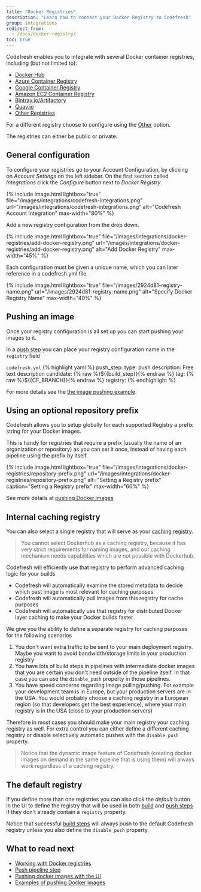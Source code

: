 ```yaml
---
title: "Docker Registries"
description: "Learn how to connect your Docker Registry to Codefresh"
group: integrations
redirect_from:
  - /docs/docker-registry/
toc: true
---
```

Codefresh enables you to integrate with several Docker container registries, including (but not limited to):

  * [Docker Hub]({{site.baseurl}}/docs/docker-registries/external-docker-registries/docker-hub/)
  * [Azure Container Registry]({{site.baseurl}}/docs/docker-registries/external-docker-registries/azure-docker-registry/)
  * [Google Container Registry]({{site.baseurl}}/docs/docker-registries/external-docker-registries/google-container-registry/)
  * [Amazon EC2 Container Registry]({{site.baseurl}}/docs/docker-registries/external-docker-registries/amazon-ec2-container-registry/)
  * [Bintray.io/Artifactory]({{site.baseurl}}/docs/docker-registries/external-docker-registries/bintray-io/)
  * [Quay.io]({{site.baseurl}}/docs/docker-registries/external-docker-registries/quay-io/)
  * [Other Registries]({{site.baseurl}}/docs/docker-registries/external-docker-registries/other-registries/)

For a different registry choose to configure using the [Other]({{site.baseurl}}/docs/docker-registries/external-docker-registries/other-registries/) option.

The registries can either be public or private.

## General configuration
To configure your registries go to your Account Configuration, by clicking on *Account Settings* on the left sidebar. On the first section called *Integrations* click the *Configure* button next to *Docker Registry*.

{% include image.html 
  lightbox="true" 
  file="/images/integrations/codefresh-integrations.png" 
  url="/images/integrations/codefresh-integrations.png" 
  alt="Codefresh Account Integration" 
  max-width="80%" %}

Add a new registry configuration from the drop down.

{% include image.html 
  lightbox="true" 
  file="/images/integrations/docker-registries/add-docker-registry.png" 
  url="/images/integrations/docker-registries/add-docker-registry.png" 
  alt="Add Docker Registry" 
  max-width="45%" %}

Each configuration must be given a unique name, which you can later reference in a codefresh.yml file.

{% include image.html 
  lightbox="true" 
  file="/images/2924d81-registry-name.png" 
  url="/images/2924d81-registry-name.png" 
  alt="Specify Docker Registry Name" 
  max-width="40%" %}

## Pushing an image

Once your registry configuration is all set up you can start pushing your images to it.

In a [push step]({{site.baseurl}}/docs/codefresh-yaml/steps/push/)  you can place your registry configuration name in the `registry` field

  `codefresh.yml`
{% highlight yaml %}
push_step:
  type: push
  description: Free text description
  candidate: {% raw %}${{build_step}}{% endraw %}
  tag: {% raw %}${{CF_BRANCH}}{% endraw %}
  registry: <your-registry-configuration-name>
{% endhighlight %}

For more details see the [the image pushing example]({{site.baseurl}}/docs/yaml-examples/examples/build-and-push-an-image/).

## Using an optional repository prefix

Codefresh allows you to setup globally for each supported Registry a prefix string for your Docker images.


This is handy for registries that require a prefix (usually the name of an organization or repository) as you can set it once, instead
of having each pipeline using the prefix by itself.

{% include image.html 
  lightbox="true" 
  file="/images/integrations/docker-registries/repository-prefix.png" 
  url="/images/integrations/docker-registries/repository-prefix.png" 
  alt="Setting a Registry prefix" 
  caption="Setting a Registry prefix"
  max-width="60%" 
  %}

See more details at [pushing Docker images]({{site.baseurl}}/docs/docker-registries/working-with-docker-registries/#pushing-docker-images)


## Internal caching registry

You can also select a single registry that will serve as your [caching registry]({{site.baseurl}}/docs/configure-ci-cd-pipeline/pipeline-caching/#docker-registry-caching).

> You cannot select Dockerhub as a caching registry, because it has very strict requirements for naming images, and our caching mechanism needs capabilities which are not possible with Dockerhub.

Codefresh will efficiently use that registry to perform advanced caching logic for your builds

  * Codefresh will automatically examine the stored metadata to decide which past image is most relevant for caching purposes
  * Codefresh will automatically pull images from this registry for cache purposes
  * Codefresh will automatically use that registry for distributed Docker layer caching to make your Docker builds faster

We give you the ability to define a separate registry for caching purposes for the following scenarios

1. You don't want extra traffic to be sent to your main deployment registry.  Maybe you want to avoid bandwidth/storage limits in your production registry
1. You have lots of build steps in pipelines with intermediate docker images that you are certain you don't need outside of the pipeline itself. In that case you can use the `disable_push` property in those pipelines.
1. You have speed concerns regarding image pulling/pushing. For example your development team is in Europe, but your production servers are in the USA. You would probably choose a caching registry in a European region (so that developers get the best experience), where your main registry is in the USA (close to your production servers)

Therefore in most cases you should make your main registry your caching registry as well. For extra control you can either define a different caching registry or disable selectively automatic pushes with the `disable_push` property.

>Notice that the dynamic image feature of Codefresh (creating docker images on demand in the same pipeline that is using them) will always work regardless of a caching registry.

## The default registry

If you define more than one registries you can also click the *default* button in the UI to define the registry that will be used in both [build]({{site.baseurl}}/docs/codefresh-yaml/steps/build/) and [push steps]({{site.baseurl}}/docs/codefresh-yaml/steps/push/) if they don't already contain a `registry` property.

Notice that successful [build steps]({{site.baseurl}}/docs/codefresh-yaml/steps/build/)  will always push to the default Codefresh registry unless you also define the `disable_push` property.


## What to read next


- [Working with Docker registries]({{site.baseurl}}/docs/docker-registries/working-with-docker-registries/)
- [Push pipeline step]({{site.baseurl}}/docs/codefresh-yaml/steps/push/) 
- [Pushing docker images with the UI]({{site.baseurl}}/docs/docker-registries/push-image-to-a-docker-registry/) 
- [Examples of pushing Docker images]({{site.baseurl}}/docs/yaml-examples/examples/build-and-push-an-image/) 
